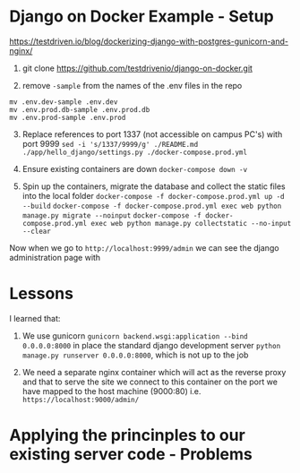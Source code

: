 # Django on Docker Example - Setup

https://testdriven.io/blog/dockerizing-django-with-postgres-gunicorn-and-nginx/

1. git clone https://github.com/testdrivenio/django-on-docker.git

2. remove `-sample` from the names of the .env files in the repo
```
mv .env.dev-sample .env.dev
mv .env.prod.db-sample .env.prod.db
mv .env.prod-sample .env.prod
```

3. Replace references to port 1337 (not accessible on campus PC's) with port 9999
`sed -i 's/1337/9999/g' ./README.md ./app/hello_django/settings.py ./docker-compose.prod.yml`

4. Ensure existing containers are down
`docker-compose down -v`

5. Spin up the containers, migrate the database and collect the static files into the local folder
`docker-compose -f docker-compose.prod.yml up -d --build`
`docker-compose -f docker-compose.prod.yml exec web python manage.py migrate --noinput`
`docker-compose -f docker-compose.prod.yml exec web python manage.py collectstatic --no-input --clear`

Now when we go to `http://localhost:9999/admin` we can see the django administration page with 

# Lessons 

I learned that:

1. We use gunicorn `gunicorn backend.wsgi:application --bind 0.0.0.0:8000` in place the standard django development server `python manage.py runserver 0.0.0.0:8000`, which is not up to the job

2. We need a separate nginx container which will act as the reverse proxy and that to serve the site we connect to this container on the port we have mapped to the host machine (9000:80) i.e. `https://localhost:9000/admin/`

# Applying the princinples to our existing server code - Problems

